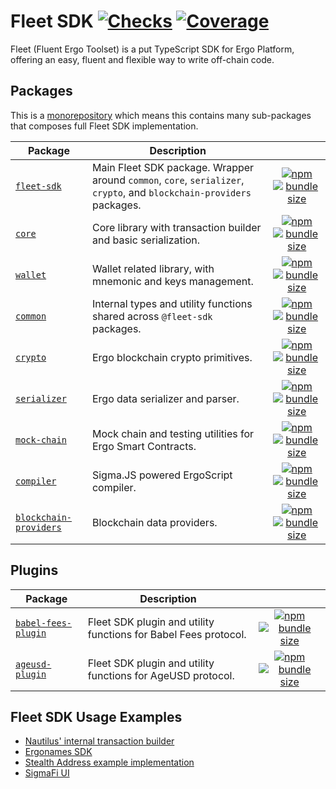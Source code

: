 # Fleet SDK [![Checks](https://img.shields.io/github/actions/workflow/status/fleet-sdk/fleet/ci.yml?logo=githubactions)](https://github.com/fleet-sdk/fleet/actions) [![Coverage](https://img.shields.io/codecov/c/gh/fleet-sdk/fleet?logo=codecov)](https://app.codecov.io/gh/fleet-sdk/fleet)

Fleet (Fluent Ergo Toolset) is a put TypeScript SDK for Ergo Platform, offering an easy, fluent and flexible way to write off-chain code.

## Packages

This is a [monorepository](https://monorepo.tools/) which means this contains many sub-packages that composes full Fleet SDK implementation.

| Package                                                   | Description                                                                                                           |                                                                                                                                                                                                                                                                                                                   |
| --------------------------------------------------------- | --------------------------------------------------------------------------------------------------------------------- | :---------------------------------------------------------------------------------------------------------------------------------------------------------------------------------------------------------------------------------------------------------------------------------------------------------------: |
| [`fleet-sdk`](/packages/fleet-sdk/)                       | Main Fleet SDK package. Wrapper around `common`, `core`, `serializer`, `crypto`, and `blockchain-providers` packages. |                                             [![npm](https://img.shields.io/npm/v/fleet-sdk)](https://www.npmjs.com/package/fleet-sdk) [![bundle size](https://img.shields.io/bundlephobia/minzip/fleet-sdk?label=minzip)](https://bundlephobia.com/package/fleet-sdk)                                             |
| [`core`](/packages/core/)                                 | Core library with transaction builder and basic serialization.                                                        |                                 [![npm](https://img.shields.io/npm/v/@fleet-sdk/core)](https://www.npmjs.com/package/@fleet-sdk/core) [![bundle size](https://img.shields.io/bundlephobia/minzip/@fleet-sdk/core?label=minzip)](https://bundlephobia.com/package/@fleet-sdk/core)                                 |
| [`wallet`](/packages/wallet/)                             | Wallet related library, with mnemonic and keys management.                                                            |                             [![npm](https://img.shields.io/npm/v/@fleet-sdk/wallet)](https://www.npmjs.com/package/@fleet-sdk/wallet) [![bundle size](https://img.shields.io/bundlephobia/minzip/@fleet-sdk/wallet?label=minzip)](https://bundlephobia.com/package/@fleet-sdk/wallet)                             |
| [`common`](/packages/common/)                             | Internal types and utility functions shared across `@fleet-sdk` packages.                                             |                             [![npm](https://img.shields.io/npm/v/@fleet-sdk/common)](https://www.npmjs.com/package/@fleet-sdk/common) [![bundle size](https://img.shields.io/bundlephobia/minzip/@fleet-sdk/common?label=minzip)](https://bundlephobia.com/package/@fleet-sdk/common)                             |
| [`crypto`](/packages/crypto/)                             | Ergo blockchain crypto primitives.                                                                                    |                             [![npm](https://img.shields.io/npm/v/@fleet-sdk/crypto)](https://www.npmjs.com/package/@fleet-sdk/crypto) [![bundle size](https://img.shields.io/bundlephobia/minzip/@fleet-sdk/crypto?label=minzip)](https://bundlephobia.com/package/@fleet-sdk/crypto)                             |
| [`serializer`](/packages/serializer/)                     | Ergo data serializer and parser.                                                                                      |                     [![npm](https://img.shields.io/npm/v/@fleet-sdk/serializer)](https://www.npmjs.com/package/@fleet-sdk/serializer) [![bundle size](https://img.shields.io/bundlephobia/minzip/@fleet-sdk/serializer?label=minzip)](https://bundlephobia.com/package/@fleet-sdk/serializer)                     |
| [`mock-chain`](/packages/mock-chain/)                     | Mock chain and testing utilities for Ergo Smart Contracts.                                                            |                     [![npm](https://img.shields.io/npm/v/@fleet-sdk/mock-chain)](https://www.npmjs.com/package/@fleet-sdk/mock-chain) [![bundle size](https://img.shields.io/bundlephobia/minzip/@fleet-sdk/mock-chain?label=minzip)](https://bundlephobia.com/package/@fleet-sdk/mock-chain)                     |
| [`compiler`](/packages/compiler/)                         | Sigma.JS powered ErgoScript compiler.                                                                                 |                         [![npm](https://img.shields.io/npm/v/@fleet-sdk/compiler)](https://www.npmjs.com/package/@fleet-sdk/compiler) [![bundle size](https://img.shields.io/bundlephobia/minzip/@fleet-sdk/compiler?label=minzip)](https://bundlephobia.com/package/@fleet-sdk/compiler)                         |
| [`blockchain-providers`](/packages/blockchain-providers/) | Blockchain data providers.                                                                                            | [![npm](https://img.shields.io/npm/v/@fleet-sdk/blockchain-providers)](https://www.npmjs.com/package/@fleet-sdk/blockchain-providers) [![bundle size](https://img.shields.io/bundlephobia/minzip/@fleet-sdk/blockchain-providers?label=minzip)](https://bundlephobia.com/package/@fleet-sdk/blockchain-providers) |

## Plugins

| Package                                     | Description                                                     |                                                                                                                                                                                                                                                                                                       |
| ------------------------------------------- | --------------------------------------------------------------- | :---------------------------------------------------------------------------------------------------------------------------------------------------------------------------------------------------------------------------------------------------------------------------------------------------: |
| [`babel-fees-plugin`](/plugins/babel-fees/) | Fleet SDK plugin and utility functions for Babel Fees protocol. | [![npm](https://img.shields.io/npm/v/@fleet-sdk/babel-fees-plugin)](https://www.npmjs.com/package/@fleet-sdk/babel-fees-plugin) [![bundle size](https://img.shields.io/bundlephobia/minzip/@fleet-sdk/babel-fees-plugin?label=minzip)](https://bundlephobia.com/package/@fleet-sdk/babel-fees-plugin) |
| [`ageusd-plugin`](/plugins/ageusd/)         | Fleet SDK plugin and utility functions for AgeUSD protocol.     |         [![npm](https://img.shields.io/npm/v/@fleet-sdk/ageusd-plugin)](https://www.npmjs.com/package/@fleet-sdk/ageusd-plugin) [![bundle size](https://img.shields.io/bundlephobia/minzip/@fleet-sdk/ageusd-plugin?label=minzip)](https://bundlephobia.com/package/@fleet-sdk/ageusd-plugin)         |

## Fleet SDK Usage Examples

- [Nautilus' internal transaction builder](https://github.com/capt-nemo429/nautilus-wallet/blob/master/src/api/ergo/transaction/txBuilder.ts#L95)
- [Ergonames SDK](https://github.com/ergonames/sdk/blob/master/tx-lib/index.js)
- [Stealth Address example implementation](https://github.com/ross-weir/ergo-stealth-address-example)
- [SigmaFi UI](https://github.com/capt-nemo429/sigmafi-ui)
